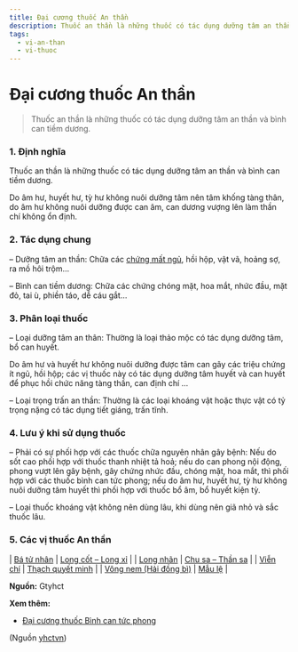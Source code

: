 ```yaml
---
title: Đại cương thuốc An thần
description: Thuốc an thần là những thuốc có tác dụng dưỡng tâm an thần và bình can tiềm dương.
tags:
  - vi-an-than
  - vi-thuoc
---
```


# Đại cương thuốc An thần 

> Thuốc an thần là những thuốc có tác dụng dưỡng tâm an thần và bình can tiềm dương.

### 1. Định nghĩa

Thuốc an thần là những thuốc có tác dụng dưỡng tâm an thần và bình can tiềm dương.

Do âm hư, huyết hư, tỳ hư không nuôi dưỡng tâm nên tâm khống tàng thân, do âm hư không nuôi dưỡng được can âm, can dương vượng lên làm thần chí không ổn định.

### 2. Tác dụng chung

– Dưỡng tâm an thần: Chữa các [chứng mất ngủ](/yhctvn/chung-mat-ngu-theo-dong-y), hồi hộp, vật vã, hoảng sợ, ra mồ hôi trộm…

– Bình can tiềm dương: Chữa các chứng chóng mặt, hoa mắt, nhức đầu, mặt đỏ, tai ù, phiền táo, dễ cáu gắt…

### 3. Phân loại thuốc

– Loại dưỡng tâm an thân: Thường là loại thảo mộc có tác dụng dưỡng tâm, bổ can huyết.

Do âm hư và huyết hư không nuôi dưỡng được tâm can gây các triệu chứng ít ngủ, hồi hộp; các vị thuốc này có tác dụng dưỡng tâm huyết và can huyết để phục hồi chức năng tàng thần, can định chí … 

– Loại trọng trấn an thần: Thường là các loại khoáng vật hoặc thực vật có tỷ trọng nặng có tác dụng tiết giáng, trấn tĩnh.

### 4. Lưu ý khi sử dụng thuốc

– Phải có sự phối hợp với các thuốc chữa nguyên nhân gây bệnh: Nếu do sốt cao phối hợp với thuốc thanh nhiệt tả hoả; nếu do can phong nội động, phong vượt lên gây bệnh, gây chứng nhức đầu, chóng mặt, hoa mắt, thì phối hợp với các thuốc bình can tức phong; nếu do âm hư, huyết hư, tỳ hư không nuôi dưỡng tâm huyết thì phối hợp với thuốc bổ âm, bổ huyết kiện tỳ.

– Loại thuốc khoáng vật không nên dùng lâu, khi dùng nên giã nhỏ và sắc thuốc lâu.

### 5. Các vị thuốc An thần

| [Bá tử nhân](/yhctvn/vi-thuoc-ba-tu-nhan) | [Long cốt – Long xỉ](/yhctvn/vi-thuoc-long-cot-long-xi) |
| [Long nhãn](/yhctvn/vi-thuoc-long-nhan) | 
[Chu sa – Thần sa](/yhctvn/vi-thuoc-chu-sa-than-sa)
 |
| [Viễn chí](/yhctvn/vi-thuoc-vien-chi) | 
[Thạch quyết minh](/yhctvn/vi-thuoc-thach-quyet-minh)
 |
| [Vông nem (Hải đồng bì)](/yhctvn/vi-thuoc-vong-nem-hai-dong-bi) | [Mẫu lệ](/yhctvn/vi-thuoc-mau-le) |

**Nguồn:** Gtyhct

**Xem thêm:**

* [Đại cương thuốc Bình can tức phong](/yhctvn/dai-cuong-thuoc-binh-can-tuc-phong)

(Nguồn <a href="https://yhctvn.com/dai-cuong-thuoc-an-than/" target="_blank">yhctvn</a>)
